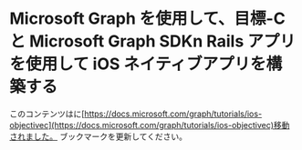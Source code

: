 # <a name="build-ios-native-apps-with-objective-c-and-the-microsoft-graph-sdkn-rails-apps-with-microsoft-graph"></a>Microsoft Graph を使用して、目標-C と Microsoft Graph SDKn Rails アプリを使用して iOS ネイティブアプリを構築する

このコンテンツはに[https://docs.microsoft.com/graph/tutorials/ios-objectivec](https://docs.microsoft.com/graph/tutorials/ios-objectivec)移動されました。 ブックマークを更新してください。
